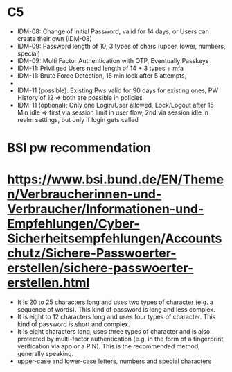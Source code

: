 # C5
- IDM-08: Change of initial Password, valid for 14 days, or Users can create their own (IDM-08)
- IDM-09: Password length of 10, 3 types of chars (upper, lower, numbers, special)
- IDM-09: Multi Factor Authentication with OTP, Eventually Passkeys
- IDM-11: Priviliged Users need length of 14 + 3 types + mfa
- IDM-11: Brute Force Detection, 15 min lock after 5 attempts,
- 
- IDM-11 (possible): Existing Pws valid for 90 days for existing ones, PW History of 12 => both are possible in policies 
- IDM-11 (optional): Only one Login/User allowed, Lock/Logout after 15 Min idle => first via session limit in user flow, 2nd via session idle in realm settings, but only if login gets called

# BSI pw recommendation
# https://www.bsi.bund.de/EN/Themen/Verbraucherinnen-und-Verbraucher/Informationen-und-Empfehlungen/Cyber-Sicherheitsempfehlungen/Accountschutz/Sichere-Passwoerter-erstellen/sichere-passwoerter-erstellen.html

- It is 20 to 25 characters long and uses two types of character (e.g. a sequence of words). This kind of password is long and less complex.
- It is eight to 12 characters long and uses four types of character. This kind of password is short and complex.
- It is eight characters long, uses three types of character and is also protected by multi-factor authentication (e.g. in the form of a fingerprint, verification via app or a PIN). This is the recommended method, generally speaking.
- upper-case and lower-case letters, numbers and special characters
